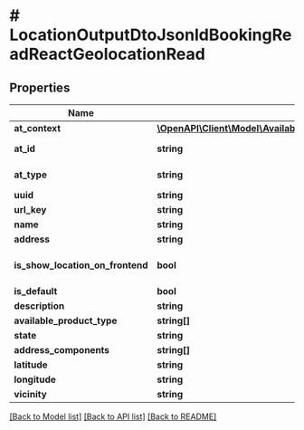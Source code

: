 # # LocationOutputDtoJsonldBookingReadReactGeolocationRead

## Properties

Name | Type | Description | Notes
------------ | ------------- | ------------- | -------------
**at_context** | [**\OpenAPI\Client\Model\AvailabilitiesAvailableDayDtoJsonldContext**](AvailabilitiesAvailableDayDtoJsonldContext.md) |  | [optional]
**at_id** | **string** |  | [optional] [readonly]
**at_type** | **string** |  | [optional] [readonly]
**uuid** | **string** |  | [optional]
**url_key** | **string** |  |
**name** | **string** |  |
**address** | **string** |  |
**is_show_location_on_frontend** | **bool** |  | [optional] [default to true]
**is_default** | **bool** |  | [optional]
**description** | **string** |  | [optional]
**available_product_type** | **string[]** |  | [optional]
**state** | **string** |  | [optional]
**address_components** | **string[]** |  | [optional]
**latitude** | **string** |  | [optional]
**longitude** | **string** |  | [optional]
**vicinity** | **string** |  | [optional]

[[Back to Model list]](../../README.md#models) [[Back to API list]](../../README.md#endpoints) [[Back to README]](../../README.md)
